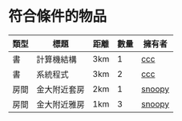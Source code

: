 # 符合條件的物品

類型 | 標題             | 距離        | 數量 | 擁有者
----|------------------|-------------|-------|--------------
書  | 計算機結構        | 3km         | 1 |   [ccc](ccc.md)
書  | 系統程式          | 3km         | 2 | [ccc](ccc.md)
房間 | 金大附近套房     | 2km         | 1 | [snoopy](snoopy.md)
房間 | 金大附近雅房    | 1km         | 3 | [snoopy](snoopy.md)
